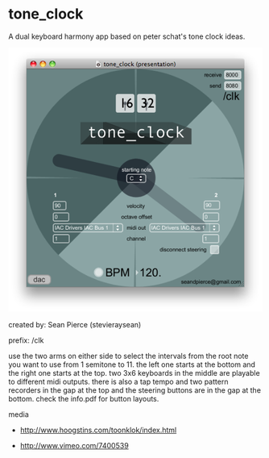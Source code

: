 # tone_clock

A dual keyboard harmony app based on peter schat's tone clock ideas.

![](tone_clock.png)

created by: Sean Pierce (stevieraysean)

prefix: /clk

use the two arms on either side to select the intervals from the root note you want to use from 1 semitone to 11. the left one starts at the bottom and the right one starts at the top. two 3x6 keyboards in the middle are playable to different midi outputs. there is also a tap tempo and two pattern recorders in the gap at the top and the steering buttons are in the gap at the bottom. check the info.pdf for button layouts.

media

* http://www.hoogstins.com/toonklok/index.html

* http://www.vimeo.com/7400539